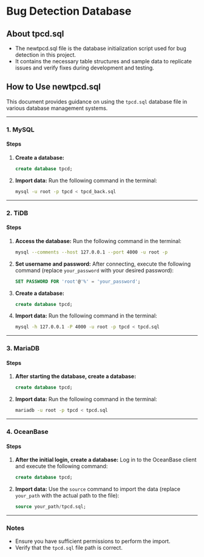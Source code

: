 # Bug Detection Database
## About tpcd.sql
+ The newtpcd.sql file is the database initialization script used for bug detection in this project.
+ It contains the necessary table structures and sample data to replicate issues and verify fixes during development and testing.
## How to Use newtpcd.sql
This document provides guidance on using the `tpcd.sql` database file in various database management systems.

---

### 1. MySQL

#### Steps

1. **Create a database:**

   ```sql
   create database tpcd;
   ```

2. **Import data:**
   Run the following command in the terminal:

   ```bash
   mysql -u root -p tpcd < tpcd_back.sql
   ```

---

### 2. TiDB

#### Steps

1. **Access the database:**
   Run the following command in the terminal:

   ```bash
   mysql --comments --host 127.0.0.1 --port 4000 -u root -p
   ```

2. **Set username and password:**
   After connecting, execute the following command (replace `your_password` with your desired password):

   ```sql
   SET PASSWORD FOR 'root'@'%' = 'your_password';
   ```

3. **Create a database:**

   ```sql
   create database tpcd;
   ```

4. **Import data:**
   Run the following command in the terminal:

   ```bash
   mysql -h 127.0.0.1 -P 4000 -u root -p tpcd < tpcd.sql
   ```

---

### 3. MariaDB

#### Steps

1. **After starting the database, create a database:**

   ```sql
   create database tpcd;
   ```

2. **Import data:**
   Run the following command in the terminal:

   ```bash
   mariadb -u root -p tpcd < tpcd.sql
   ```

---

### 4. OceanBase

#### Steps

1. **After the initial login, create a database:**
   Log in to the OceanBase client and execute the following command:

   ```sql
   create database tpcd;
   ```

2. **Import data:**
   Use the `source` command to import the data (replace `your_path` with the actual path to the file):

   ```sql
   source your_path/tpcd.sql;
   ```

---

### Notes

- Ensure you have sufficient permissions to perform the import.
- Verify that the `tpcd.sql` file path is correct.


